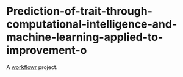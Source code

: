 # Prediction-of-trait-through-computational-intelligence-and-machine-learning-applied-to-improvement-o

A [workflowr][] project.

[workflowr]: https://github.com/workflowr/workflowr
